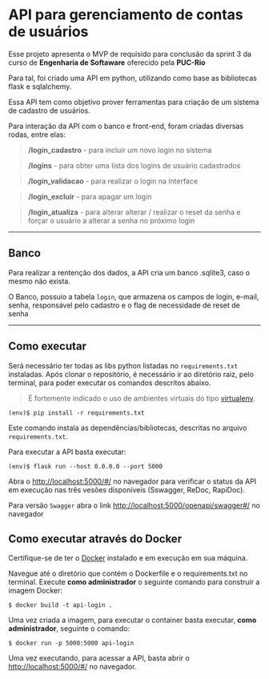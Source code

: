 # API para gerenciamento de contas de usuários

Esse projeto apresenta o MVP de requisido para conclusão da sprint 3 da curso de  **Engenharia de Softaware**  oferecido pela **PUC-Rio**

Para tal, foi criado uma API em python, utilizando como base as bibliotecas flask e sqlalchemy. 

Essa API tem como objetivo prover ferramentas para criação de um sistema de cadastro de usuários. 

Para interação da API com o banco e front-end, foram criadas diversas rodas, entre elas:


>**/login_cadastro** - para incluir um novo login no sistema

>**/logins** - para obter uma lista dos logins de usuário cadastrados

>**/login_validacao** - para realizar o login na interface

>**/login_excluir** - para apagar um login

>**/login_atualiza** - para alterar alterar / realizar o reset da senha e forçar o usuário a alterar a senha no próximo login

---
## Banco

Para realizar a rentenção dos dados, a API cria um banco .sqlite3, caso o mesmo não exista.

O Banco, possuio a tabela `login`, que armazena os campos de login, e-mail, senha, responsável pelo cadastro e o flag de necessidade de reset de senha

---
## Como executar 


Será necessário ter todas as libs python listadas no `requirements.txt` instaladas.
Após clonar o repositório, é necessário ir ao diretório raiz, pelo terminal, para poder executar os comandos descritos abaixo.

> É fortemente indicado o uso de ambientes virtuais do tipo [virtualenv](https://virtualenv.pypa.io/en/latest/installation.html).

```
(env)$ pip install -r requirements.txt
```

Este comando instala as dependências/bibliotecas, descritas no arquivo `requirements.txt`.

Para executar a API  basta executar:

```
(env)$ flask run --host 0.0.0.0 --port 5000
```

Abra o [http://localhost:5000/#/](http://localhost:5000/#/) no navegador para verificar o status da API em execução nas três vesões disponíveis (Sswagger, ReDoc, RapiDoc).

Para versão `Swagger` abra o link [http://localhost:5000/openapi/swagger#/](http://localhost:5000/openapi/swagger#/) no navegador

## Como executar através do Docker

Certifique-se de ter o [Docker](https://docs.docker.com/engine/install/) instalado e em execução em sua máquina.

Navegue até o diretório que contém o Dockerfile e o requirements.txt no terminal.
Execute **como administrador** o seguinte comando para construir a imagem Docker:

```
$ docker build -t api-login .
```

Uma vez criada a imagem, para executar o container basta executar, **como administrador**, seguinte o comando:

```
$ docker run -p 5000:5000 api-login
```

Uma vez executando, para acessar a API, basta abrir o [http://localhost:5000/#/](http://localhost:5000/#/) no navegador.
